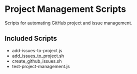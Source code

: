 # Project Management Scripts

Scripts for automating GitHub project and issue management.

## Included Scripts
- add-issues-to-project.js
- add_issues_to_project.sh
- create_github_issues.sh
- test-project-management.js
